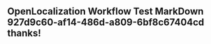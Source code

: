 <properties
ms.topic="hero-topic"
ms.test1="hero-topic"
ms.test2="test"/>

## OpenLocalization Workflow Test MarkDown 927d9c60-af14-486d-a809-6bf8c67404cd thanks!
